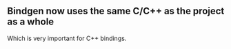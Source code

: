 ## Bindgen now uses the same C/C++ as the project as a whole

Which is very important for C++ bindings.

